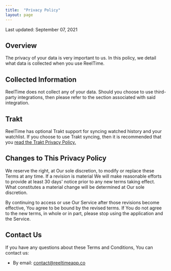 ```yaml
---
title:  "Privacy Policy"
layout: page
---
```


Last updated: September 07, 2021

## Overview
The privacy of your data is very important to us. In this policy, we detail what data is collected when you use ReelTime.

## Collected Information
ReelTime does not collect any of your data. Should you choose to use third-party integrations, then please refer to the section associated with said integration.

## Trakt
ReelTime has optional Trakt support for syncing watched history and your watchlist. If you choose to use Trakt syncing, then it is recommended that you [read the Trakt Privacy Policy.](https://trakt.tv/privacy)

## Changes to This Privacy Policy
We reserve the right, at Our sole discretion, to modify or replace these Terms at any time. If a revision is material We will make reasonable efforts to provide at least 30 days' notice prior to any new terms taking effect. What constitutes a material change will be determined at Our sole discretion.

By continuing to access or use Our Service after those revisions become effective, You agree to be bound by the revised terms. If You do not agree to the new terms, in whole or in part, please stop using the application and the Service.

## Contact Us
If you have any questions about these Terms and Conditions, You can contact us:
* By email: [contact@reeltimeapp.co]("mailto:contact@reeltimeapp.co")